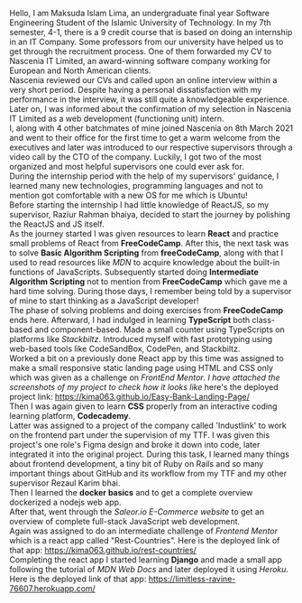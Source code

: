 
Hello, I am Maksuda Islam Lima, an undergraduate final year Software Engineering Student of the Islamic University of Technology. In my 7th semester, 4-1, there is a 9 credit course that is based on doing an internship in an IT Company. Some professors from our university have helped us to get through the recruitment process. One of them forwarded my CV to Nascenia IT Limited, an award-winning software company working for European and North American clients. 
<br>
Nascenia reviewed our CVs and called upon an online interview within a very short period. Despite having a personal dissatisfaction with my performance in the interview, it was still quite a knowledgeable experience. Later on, I was informed about the confirmation of my selection in Nascenia IT Limited as a web development (functioning unit) intern.
<br>
I, along with 4 other batchmates of mine joined Nascenia on 8th March 2021 and went to their office for the first time to get a warm welcome from the executives and later was introduced to our respective supervisors through a video call by the CTO of the company. 
Luckily, I got two of the most organized and most helpful supervisors one could ever ask for. 
<br>
During the internship period with the help of my supervisors' guidance, I learned many new technologies, programming languages and not to mention got comfortable with a new OS for me which is Ubuntu!
<br>
Before starting the internship I had little knowledge of ReactJS, so my supervisor, Raziur Rahman bhaiya, decided to start the journey by polishing the ReactJS and JS itself. 
<br>
As the journey started I was given resources to learn **React** and practice small problems of React from **FreeCodeCamp**.
After this, the next task was to solve **Basic Algorithm Scripting** from **freeCodeCamp**, along with that I used to read resources like *MDN* to acquire knowledge about the built-in functions of JavaScripts. Subsequently started doing **Intermediate Algorithm Scripting** not to mention from **FreeCodeCamp** which gave me a hard time solving. During those days, I remember being told by a supervisor of mine to start thinking as a JavaScript developer! 
<br>
The phase of solving problems and doing exercises from **FreeCodeCamp** ends here. Afterward, I had indulged in learning **TypeScript** both class-based and component-based. Made a small counter using TypeScripts on platforms like *Stackbiltz*. Introduced myself with fast prototyping using web-based tools like CodeSandBox, CodePen, and Stackbiltz. 
<br>
Worked a bit on a previously done React app by this time was assigned to make a small responsive static landing page using HTML and CSS only
which was given as a challenge on *FrontEnd Mentor*.
*I have attached the screenshots of my project to check how it looks like*
here's the deployed project link: https://kima063.github.io/Easy-Bank-Landing-Page/
<br>
Then I was again given to learn **CSS** properly from an interactive coding learning platform, **Codecademy**. 
<br>
Latter was assigned to a project of the company called 'Industlink' to work on the frontend part under the supervision of my TTF. I was given this project's one role's Figma design and broke it down into code, later integrated it into the original project. During this task, I learned many things about frontend development, a tiny bit of Ruby on Rails and so many important things about GitHub and its workflow from my TTF and my other supervisor Rezaul Karim bhai.
<br>
Then I learned the **docker basics** and to get a complete overview dockerized a nodejs web app.
<br>
After that, went through the *Saleor.io E-Commerce website* to get an overview of complete full-stack JavaScript web development.
<br>
Again was assigned to do an intermediate challenge of *Frontend Mentor* which is a react app called "Rest-Countries".
Here is the deployed link of that app: https://kima063.github.io/rest-countries/
<br>
Completing the react app I started learning **Django** and made a small app following the tutorial of *MDN Web Docs* and later deployed it using *Heroku*. 
Here is the deployed link of that app: https://limitless-ravine-76607.herokuapp.com/
<br>
